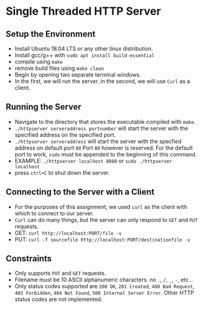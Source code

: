 # Single Threaded HTTP Server

## Setup the Environment
* Install Ubuntu 18.04 LTS or any other linux distribution.
* Install gcc/g++ with `sudo apt install build-essential`
* compile using `make`
* remove build files using `make clean`
* Begin by opening two separate terminal windows.
* In the first, we will run the server. in the second, we will use `Curl` as a client.

## Running the Server
* Navigate to the directory that stores the executable compiled with `make`.
* `./httpserver serveraddress portnumber` will start the server with the specified address on the specified port. 
* `./httpserver serveraddress` will start the server with the specfied address on default port `80` Port `80` however is reserved. For the default port to work, `sudo` must be appended to the beginning of this command.
* EXAMPLE: `./httpserver localhost 8080` or `sudo ./httpserver localhost`
* press `ctrl+C` to shut down the server.

## Connecting to the Server with a Client
* For the purposes of this assignment, we used `curl` as the client with which to connect to our server.
* `Curl` can do many things, but the server can only respond to `GET` and `PUT` requests.
* GET: `curl http://localhost:PORT/file -v`
* PUT: `curl -T sourcefile http://localhost:PORT/destinationfile -v`

## Constraints
* Only supports `PUT` and `GET` requests.
* Filename must be 10 ASCII alphanumeric characters. no `.`, `/`, `_`, `-`, etc...
* Only status codes supported are `200 OK`, `201 Created`, `400 Bad Request`, `403 Forbidden`, `404 Not Found`, `500 Internal Server Error`. Other HTTP status codes are not implemented.
